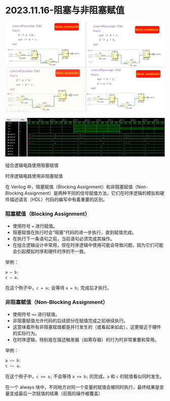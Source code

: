 # 2023.11.16-阻塞与非阻塞赋值

![Untitled](./block.png)

![Untitled](./block1.png)

组合逻辑电路使用阻塞赋值

时序逻辑电路使用非阻塞赋值

在 Verilog 中，阻塞赋值（Blocking Assignment）和非阻塞赋值（Non-Blocking Assignment）是两种不同的信号赋值方法，它们在时序逻辑的模拟和硬件描述语言（HDL）代码的编写中有着重要的区别。

### 阻塞赋值（Blocking Assignment）

- 使用符号 `=` 进行赋值。
- 阻塞赋值在执行时会“阻塞”代码的进一步执行，直到赋值完成。
- 在执行下一条语句之前，当前语句必须完成其操作。
- 在组合逻辑设计中常用，但在时序逻辑中使用可能会导致问题，因为它们可能会引起模拟时序和硬件时序的不一致。

举例：

```verilog
a = b;
c = a;
```

在这个例子中，`c = a;` 会等待 `a = b;` 完成后才执行。

### 非阻塞赋值（Non-Blocking Assignment）

- 使用符号 `<=` 进行赋值。
- 非阻塞赋值允许代码的后续部分在赋值完成之前继续执行。
- 这意味着所有非阻塞赋值都是并行发生的（或看起来如此），这更接近于硬件的实际行为。
- 在时序逻辑，特别是在描述触发器（如寄存器）的行为时非常重要和常用。

举例：

```verilog
a <= b;
c <= a;
```

在这个例子中，`c <= a;` 不会等待 `a <= b;` 的完成。`a` 和 `c` 的赋值看似同时发生。

在一个 always 块中，不同地方对同一个变量的赋值会被同时执行，最终结果是变量变成最后一次赋值的结果（前面的操作被覆盖）
